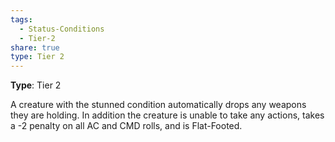 ```yaml
---
tags:
  - Status-Conditions
  - Tier-2
share: true
type: Tier 2
---
```

**Type**: Tier 2

A creature with the stunned condition automatically drops any weapons they are holding. In addition the creature is unable to take any actions, takes a -2 penalty on all AC and CMD rolls, and is Flat-Footed.